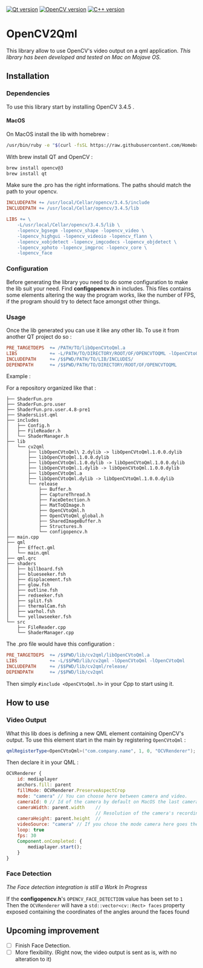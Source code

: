 [![Qt version](https://img.shields.io/badge/Qt%20version-5.12.1-41cd52.svg?style=flat-square)](http://qt.io)
[![OpenCV version](https://img.shields.io/badge/OpenCV%20version-3.4.5-41cd52.svg?style=flat-square)](https://opencv.org)
[![C++ version](https://img.shields.io/badge/C++%20version-C++11-004482.svg?style=flat-square)](http://www.cplusplus.com/)

# OpenCV2Qml

This library allow to use OpenCV's video output on a qml application. _This library has been developed and tested on Mac on Mojave OS._

## Installation

### Dependencies

To use this library start by installing OpenCV 3.4.5 .

#### MacOS 

On MacOS install the lib with homebrew :  

```bash
/usr/bin/ruby -e "$(curl -fsSL https://raw.githubusercontent.com/Homebrew/install/master/install)"
```

With brew install QT and OpenCV :

```bash
brew install opencv@3
brew install qt
```

Make sure the .pro has the right informations.  The paths should match the path to your opencv.

```makefile
INCLUDEPATH += /usr/local/Cellar/opencv/3.4.5/include
INCLUDEPATH += /usr/local/Cellar/opencv/3.4.5/lib

LIBS += \
    -L/usr/local/Cellar/opencv/3.4.5/lib \
    -lopencv_bgsegm -lopencv_shape -lopencv_video \
    -lopencv_highgui -lopencv_videoio -lopencv_flann \
    -lopencv_xobjdetect -lopencv_imgcodecs -lopencv_objdetect \
    -lopencv_xphoto -lopencv_imgproc -lopencv_core \
    -lopencv_face
```

### Configuration

Before generating the library you need to do some configuration to make the lib suit your need. Find **configopencv.h** in includes. This files contains some elements altering the way the program works, like the number of FPS, if the program should try to detect face amongst other things.


### Usage

Once the lib generated you can use it like any other lib. To use it from another QT project do so : 
```makefile
PRE_TARGETDEPS  += /PATH/TO/libOpenCVtoQml.a
LIBS            += -L/PATH/TO/DIRECTORY/ROOT/OF/OPENCVTOQML -lOpenCVtoQml
INCLUDEPATH     += /$$PWD/PATH/TO/LIB/INCLUDES/
DEPENDPATH      += /$$PWD/PATH/TO/DIRECTORY/ROOT/OF/OPENCVTOQML
```

Example : 

For a repository organized like that : 

```
├── ShaderFun.pro
├── ShaderFun.pro.user
├── ShaderFun.pro.user.4.8-pre1
├── ShadersList.qml
├── includes
│   ├── Config.h
│   ├── FileReader.h
│   └── ShaderManager.h
├── lib
│   └── cv2qml
│       ├── libOpenCVtoQml\ 2.dylib -> libOpenCVtoQml.1.0.0.dylib
│       ├── libOpenCVtoQml.1.0.0.dylib
│       ├── libOpenCVtoQml.1.0.dylib -> libOpenCVtoQml.1.0.0.dylib
│       ├── libOpenCVtoQml.1.dylib -> libOpenCVtoQml.1.0.0.dylib
│       ├── libOpenCVtoQml.a
│       ├── libOpenCVtoQml.dylib -> libOpenCVtoQml.1.0.0.dylib
│       └── release
│           ├── Buffer.h
│           ├── CaptureThread.h
│           ├── FaceDetection.h
│           ├── MatToQImage.h
│           ├── OpenCVtoQml.h
│           ├── OpenCVtoQml_global.h
│           ├── SharedImageBuffer.h
│           ├── Structures.h
│           └── configopencv.h
├── main.cpp
├── qml
│   ├── Effect.qml
│   └── main.qml
├── qml.qrc
├── shaders
│   ├── billboard.fsh
│   ├── blueseeker.fsh
│   ├── displacement.fsh
│   ├── glow.fsh
│   ├── outline.fsh
│   ├── redseeker.fsh
│   ├── split.fsh
│   ├── thermalCam.fsh
│   ├── warhol.fsh
│   └── yellowseeker.fsh
└── src
    ├── FileReader.cpp
    └── ShaderManager.cpp
```

The .pro file would have this configuration :

```makefile
PRE_TARGETDEPS  += /$$PWD/lib/cv2qml/libOpenCVtoQml.a
LIBS            += -L/$$PWD/lib/cv2qml -lOpenCVtoQml -lOpenCVtoQml
INCLUDEPATH     += /$$PWD/lib/cv2qml/release/
DEPENDPATH      += /$$PWD/lib/cv2qml
```

Then simply `#include <OpenCVtoQml.h>` in your Cpp to start using it.

## How to use

### Video Output

What this lib does is defining a new QML element containing OpenCV's output. To use this element start in the main by registering `OpenCVtoQml` :
``` c++
qmlRegisterType<OpenCVtoQml>("com.company.name", 1, 0, "OCVRenderer");
```

Then declare it in your QML : 

``` qml
OCVRenderer {
    id: mediaplayer
    anchors.fill: parent 
    fillMode: OCVRenderer.PreserveAspectCrop
    mode: "camera" // You can choose here between camera and video.
    cameraId: 0 // Id of the camera by default on MacOS the last camera plugged is the 0
    cameraWidth: parent.width    //
                                 // Resolution of the camera's recording
    cameraHeight: parent.height  // 
    videoSource: "camera" // If you chose the mode camera here goes the video's path
    loop: true
    fps: 30
    Component.onCompleted: { 
        mediaplayer.start();
    }
}
```

### Face Detection

_The Face detection integration is still a Work In Progress_

If the **configopencv.h**'s `OPENCV_FACE_DETECTION` value  has been set to `1` Then the `OCVRenderer` will have a `std::vector<cv::Rect> faces` property exposed containing the coordinates of the angles around the faces found

## Upcoming improvement

- [ ] Finish Face Detection. 
- [ ] More flexibility. (Right now, the video output is sent as is, with no alteration to it)
